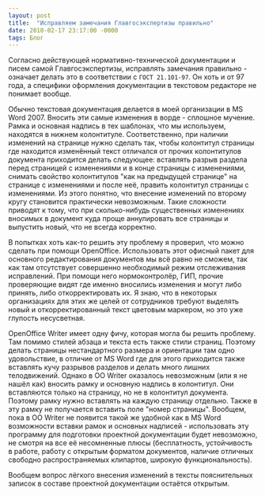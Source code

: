 ```yaml
---
layout: post
title:  "Исправляем замечания Главгосэкспертизы правильно"
date: 2010-02-17 23:17:00 -0000
tags: Блог 
---
```


Согласно действующей нормативно-технической документации и писем самой Главгосэкспертизы, исправлять замечания правильно - означает делать это в соответствии с `ГОСТ 21.101-97`. Он хоть и от 97 года, а специфики оформления документации в текстовом редакторе не понимает вообще.

Обычно текстовая документация делается в моей организации в MS Word 2007. Вносить эти самые изменения в ворде - сплошное мучение. Рамка и основная надпись в тех шаблонах, что мы используем, находятся в нижнем колонтитуле. Соответственно, при наличии изменений на странице нужно сделать так, чтобы колонтитул cтраницы где находится изменённый текст отличался от прочих колонтитулов документа приходится делать следующее: вставлять разрыв раздела перед страницей с изменениями и в конце страницы с изменениями, снимать свойство колонтитулов "как на предыдущей странице" на странице с изменениями и после неё, править колонтитул страницы с изменениями. Из этого понятно, что внесение изменений по второму кругу становится практически невозможным. Такие сложности приводят к тому, что при сколько-нибудь существенных изменениях вносимых в документ куда проще аннулировать все страницы и выпустить новый, что не всегда корректно.

В попытках хоть как-то решить эту проблему я проверил, что можно сделать при помощи OpenOffice. Использовать этот офисный пакет для основного редактирования документов мы всё равно не сможем, так как там отсутствует совершенно необходимый режим отслеживания исправлений. При помощи него нормоконтролёр, ГИП, прочие проверяющие видят где именно вносились изменения и могут либо принять, либо откорректировать их. Я знаю, что в некоторых организациях для этих же целей от сотрудников требуют выделять новый и откорректированный текст цветовым маркером, но это уже глупость несусветная.

OpenOffice Writer имеет одну фичу, которая могла бы решить проблему. Там помимо стилей абзаца и текста есть также стили страниц. Поэтому делать страницы нестандартного размера и ориентации там одно удовольствие, в отличие от MS Word где для этого приходится также вставлять кучу разрывов разделов и делать много лишних телодвижений. Однако в OO Writer оказалось невозможным (или я не нашёл как) вносить рамку и основную надпись в колонтитул. Они вставляются только на страницу, но не в колонтитул документа. Поэтому рамку нужно вставлять на каждую страницу отдельно. Также в эту рамку не получается вставить поле "номер страницы".  Вообщем, пока в OO Writer не появится такой же удобной как в MS Word возможности вставки рамок и основных надписей - использовать эту программу для подготовки проектной документации будет невозможно, не смотря на все её несомненные плюсы (бесплатность, устойчивость в работе, работу с открытым форматом документов, наличие отличных свободно распространяемых клипартов, широкую функциональность).

Вообщем вопрос лёгкого внесения изменений в тексты пояснительных записок в составе проектной документации остаётся открытым.